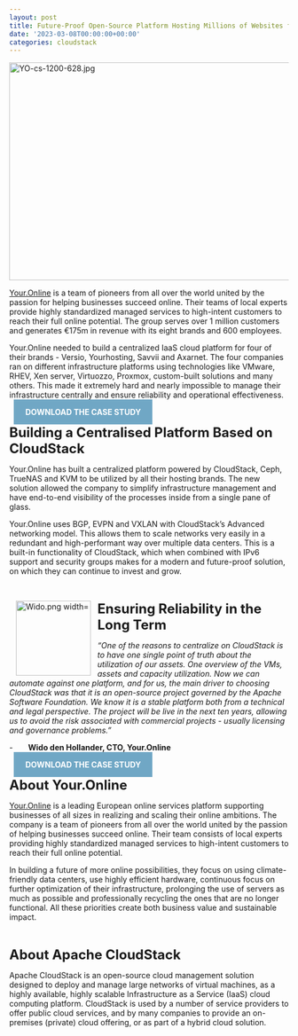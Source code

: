 ```yaml
---
layout: post
title: Future-Proof Open-Source Platform Hosting Millions of Websites for Your.Online
date: '2023-03-08T00:00:00+00:00'
categories: cloudstack
---
```

<a href="https://blogs.apache.org/cloudstack/mediaresource/4d7d7c8f-3951-4d15-9340-b1360357d6f7"><img src="https://blogs.apache.org/cloudstack/mediaresource/4d7d7c8f-3951-4d15-9340-b1360357d6f7" alt="YO-cs-1200-628.jpg" width="750" height="393" /></a>

<p><a href="https://your.online/" target="_blank">Your.Online</a> is a team of pioneers from all over the world united by the passion for helping businesses succeed online. Their teams of local experts provide highly standardized managed services to high-intent customers to reach their full online potential. The group serves over 1 million customers and generates &euro;175m in revenue with its eight brands and 600 employees.&nbsp;</p>
<p>Your.Online needed to build a centralized IaaS cloud platform for four of their brands - Versio, Yourhosting, Savvii and Axarnet. The four companies ran on different infrastructure platforms using technologies like VMware, RHEV, Xen server, Virtuozzo, Proxmox, custom-built solutions and many others. This made it extremely hard and nearly impossible to manage their infrastructure centrally and ensure reliability and operational effectiveness.&nbsp;</p>
&nbsp
<a href="https://blogs.apache.org/cloudstack/mediaresource/d9f0bb38-580a-411c-9318-b1a11143e881" style="background-color: #70A7C5; color: white; padding: 1em 1.5em; text-decoration: none; text-transform: uppercase;"><b>DOWNLOAD THE CASE STUDY</b></a>
&nbsp
&nbsp
<p><span style="font-size: x-large;"><strong>Building a Centralised Platform Based on CloudStack</strong></span></p>
<p>Your.Online has built a centralized platform powered by CloudStack, Ceph, TrueNAS and KVM to be utilized by all their hosting brands. The new solution allowed the company to simplify infrastructure management and have end-to-end visibility of the processes inside from a single pane of glass.</p>
<p>Your.Online uses BGP, EVPN and VXLAN with CloudStack&rsquo;s Advanced networking model. This allows them to scale networks very easily in a redundant and high-performant way over multiple data centers. This is a built-in functionality of CloudStack, which when combined with IPv6 support and security groups makes for a modern and future-proof solution, on which they can continue to invest and grow.</p>
&nbsp
<p><img src="https://blogs.apache.org/cloudstack/mediaresource/85db8d29-cf32-409b-b3b2-1d23df9f598d" alt="Wido.png width="128" height="135" align="left" hspace="12" /><span style="font-size: x-large;"><strong>Ensuring Reliability in the Long Term</strong></span></p>
<p><em><span>&ldquo;One of the reasons to centralize on CloudStack is to have one single point of truth about the utilization of our assets. One overview of the VMs, assets and capacity utilization. Now we can automate against one platform, and for us, the main driver to choosing CloudStack was that it is an open-source project governed by the Apache Software Foundation. We know it is a stable platform both from a technical and legal perspective. The project will be live in the next ten years, allowing us to avoid the risk associated with commercial projects - usually licensing and governance problems.&rdquo;</span></em></p>
<p><span>-<span>&nbsp;&nbsp;&nbsp;&nbsp;&nbsp;&nbsp; </span></span><strong><span>Wido den Hollander, CTO, Your.Online</span></strong></p>
&nbsp
<a href="https://blogs.apache.org/cloudstack/mediaresource/d9f0bb38-580a-411c-9318-b1a11143e881" style="background-color: #70A7C5; color: white; padding: 1em 1.5em; text-decoration: none; text-transform: uppercase;"><b>DOWNLOAD THE CASE STUDY</b></a>
&nbsp
&nbsp
<p><span style="font-size: x-large;"><strong>About Your.Online</strong></span></p>
<p><a href="https://your.online/">Your.Online</a> is a leading European online services platform supporting businesses of all sizes in realizing and scaling their online ambitions. The company is a team of pioneers from all over the world united by the passion of helping businesses succeed online. Their team consists of local experts providing highly standardized managed services to high-intent customers to reach their full online potential.</p>
<p>In building a future of more online possibilities, they focus on using climate-friendly data centers, use highly efficient hardware, continuous focus on further optimization of their infrastructure, prolonging the use of servers as much as possible and professionally recycling the ones that are no longer functional. All these priorities create both business value and sustainable impact.</p>
&nbsp
<p><span style="font-size: x-large;"><strong>About Apache CloudStack</strong></span></p>
<p>Apache CloudStack is an open-source cloud management solution designed to deploy and manage large networks of virtual machines, as a highly available, highly scalable Infrastructure as a Service (IaaS) cloud computing platform. CloudStack is used by a number of service providers to offer public cloud services, and by many companies to provide an on-premises (private) cloud offering, or as part of a hybrid cloud solution.</p>
